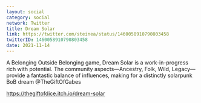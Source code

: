 ```yaml
---
layout: social
category: social
network: Twitter
title: Dream Solar
link: https://twitter.com/steinea/status/1460058910790803458
twitterID: 1460058910790803458
date: 2021-11-14
---
```


A Belonging Outside Belonging game, Dream Solar is a work-in-progress rich with potential. The community aspects—Ancestry, Folk, Wild, Legacy—provide a fantastic balance of influences, making for a distinctly solarpunk BoB dream @TheGiftOfGabes

<https://thegiftofdice.itch.io/dream-solar>
